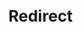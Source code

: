 ﻿---
layout: src/layouts/Redirect.astro
title: Redirect
redirect: https://octopus.com/docs/packaging-applications/create-packages/versioning
pubDate:  2023-01-01
navSearch: false
navSitemap: false
navMenu: false
---
